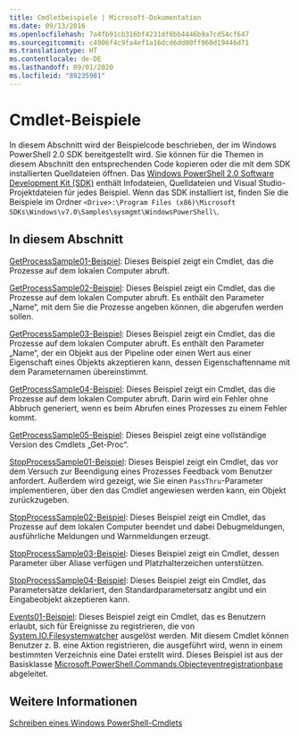 ```yaml
---
title: Cmdletbeispiele | Microsoft-Dokumentation
ms.date: 09/13/2016
ms.openlocfilehash: 7a4fb91cb316bf4231df0bb4446b9a7cd54cf647
ms.sourcegitcommit: c4906f4c9fa4ef1a16dcd6dd00ff960d19446d71
ms.translationtype: HT
ms.contentlocale: de-DE
ms.lasthandoff: 09/01/2020
ms.locfileid: "89235981"
---
```

# <a name="cmdlet-samples"></a>Cmdlet-Beispiele

In diesem Abschnitt wird der Beispielcode beschrieben, der im Windows PowerShell 2.0 SDK bereitgestellt wird. Sie können für die Themen in diesem Abschnitt den entsprechenden Code kopieren oder die mit dem SDK installierten Quelldateien öffnen. Das [Windows PowerShell 2.0 Software Development Kit (SDK)](https://www.microsoft.com/download/details.aspx?id=2560) enthält Infodateien, Quelldateien und Visual Studio-Projektdateien für jedes Beispiel. Wenn das SDK installiert ist, finden Sie die Beispiele im Ordner `<Drive>:\Program Files (x86)\Microsoft SDKs\Windows\v7.0\Samples\sysmgmt\WindowsPowerShell\`.

## <a name="in-this-section"></a>In diesem Abschnitt

[GetProcessSample01-Beispiel](./getprocesssample01-sample.md): Dieses Beispiel zeigt ein Cmdlet, das die Prozesse auf dem lokalen Computer abruft.

[GetProcessSample02-Beispiel](./getprocesssample02-sample.md): Dieses Beispiel zeigt ein Cmdlet, das die Prozesse auf dem lokalen Computer abruft. Es enthält den Parameter „Name“, mit dem Sie die Prozesse angeben können, die abgerufen werden sollen.

[GetProcessSample03-Beispiel](./getprocesssample03-sample.md): Dieses Beispiel zeigt ein Cmdlet, das die Prozesse auf dem lokalen Computer abruft. Es enthält den Parameter „Name“, der ein Objekt aus der Pipeline oder einen Wert aus einer Eigenschaft eines Objekts akzeptieren kann, dessen Eigenschaftenname mit dem Parameternamen übereinstimmt.

[GetProcessSample04-Beispiel](./getprocesssample04-sample.md): Dieses Beispiel zeigt ein Cmdlet, das die Prozesse auf dem lokalen Computer abruft. Darin wird ein Fehler ohne Abbruch generiert, wenn es beim Abrufen eines Prozesses zu einem Fehler kommt.

[GetProcessSample05-Beispiel](./getprocesssample05-sample.md): Dieses Beispiel zeigt eine vollständige Version des Cmdlets „Get-Proc“.

[StopProcessSample01-Beispiel](./stopprocesssample01-sample.md): Dieses Beispiel zeigt ein Cmdlet, das vor dem Versuch zur Beendigung eines Prozesses Feedback vom Benutzer anfordert. Außerdem wird gezeigt, wie Sie einen `PassThru`-Parameter implementieren, über den das Cmdlet angewiesen werden kann, ein Objekt zurückzugeben.

[StopProcessSample02-Beispiel](./stopprocesssample02-sample.md): Dieses Beispiel zeigt ein Cmdlet, das Prozesse auf dem lokalen Computer beendet und dabei Debugmeldungen, ausführliche Meldungen und Warnmeldungen erzeugt.

[StopProcessSample03-Beispiel](./stopprocesssample03-sample.md): Dieses Beispiel zeigt ein Cmdlet, dessen Parameter über Aliase verfügen und Platzhalterzeichen unterstützen.

[StopProcessSample04-Beispiel](./stopprocesssample04-sample.md): Dieses Beispiel zeigt ein Cmdlet, das Parametersätze deklariert, den Standardparametersatz angibt und ein Eingabeobjekt akzeptieren kann.

[Events01-Beispiel](./events01-sample.md): Dieses Beispiel zeigt ein Cmdlet, das es Benutzern erlaubt, sich für Ereignisse zu registrieren, die von [System.IO.Filesystemwatcher](/dotnet/api/System.IO.FileSystemWatcher) ausgelöst werden. Mit diesem Cmdlet können Benutzer z. B. eine Aktion registrieren, die ausgeführt wird, wenn in einem bestimmten Verzeichnis eine Datei erstellt wird. Dieses Beispiel ist aus der Basisklasse [Microsoft.PowerShell.Commands.Objecteventregistrationbase](/dotnet/api/Microsoft.PowerShell.Commands.ObjectEventRegistrationBase) abgeleitet.

## <a name="see-also"></a>Weitere Informationen

[Schreiben eines Windows PowerShell-Cmdlets](./writing-a-windows-powershell-cmdlet.md)
